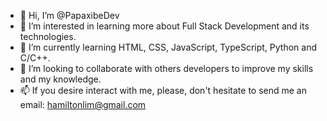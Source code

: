 - 👋 Hi, I’m @PapaxibeDev
- 👀 I’m interested in learning more about Full Stack Development and its technologies.
- 🌱 I’m currently learning HTML, CSS, JavaScript, TypeScript, Python and C/C++.
- 💞️ I’m looking to collaborate with others developers to improve my skills and my knowledge.
- 📫 If you desire interact with me, please, don't hesitate to send me an email: hamiltonlim@gmail.com

<!---
PapaxibeDev/PapaxibeDev is a ✨ special ✨ repository because its `README.md` (this file) appears on your GitHub profile.
You can click the Preview link to take a look at your changes.
--->
